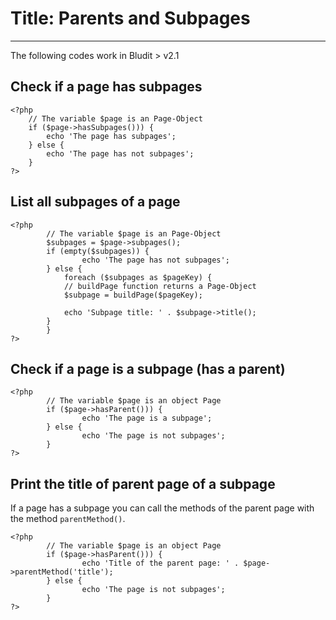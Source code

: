# Title: Parents and Subpages
<!-- Position: 7 -->
---
<div class="note">
The following codes work in Bludit > v2.1
</div>

## Check if a page has subpages
```
<?php
	// The variable $page is an Page-Object
	if ($page->hasSubpages())) {
		echo 'The page has subpages';
	} else {
		echo 'The page has not subpages';
	}
?>
```

## List all subpages of a page
```
<?php
        // The variable $page is an Page-Object
        $subpages = $page->subpages();
        if (empty($subpages)) {
                echo 'The page has not subpages';
        } else {
        	foreach ($subpages as $pageKey) {
			// buildPage function returns a Page-Object
			$subpage = buildPage($pageKey);

			echo 'Subpage title: ' . $subpage->title();
		}
        }
?>
```

## Check if a page is a subpage (has a parent)
```
<?php
        // The variable $page is an object Page
        if ($page->hasParent())) {
                echo 'The page is a subpage';
        } else {
                echo 'The page is not subpages';
        }
?>
```

## Print the title of parent page of a subpage
If a page has a subpage you can call the methods of the parent page with the method `parentMethod()`.
```
<?php
        // The variable $page is an object Page
        if ($page->hasParent())) {
                echo 'Title of the parent page: ' . $page->parentMethod('title');
        } else {
                echo 'The page is not subpages';
        }
?>
```

